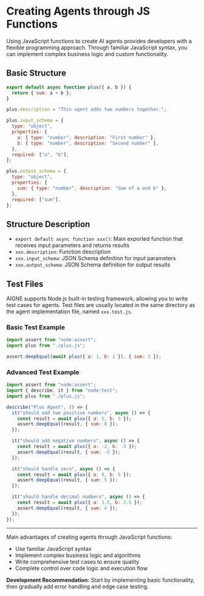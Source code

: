 # Creating Agents through JS Functions

Using JavaScript functions to create AI agents provides developers with a flexible programming approach. Through familiar JavaScript syntax, you can implement complex business logic and custom functionality.

## Basic Structure

```javascript
export default async function plus({ a, b }) {
  return { sum: a + b };
}

plus.description = "This agent adds two numbers together.";

plus.input_schema = {
  type: "object",
  properties: {
    a: { type: "number", description: "First number" },
    b: { type: "number", description: "Second number" },
  },
  required: ["a", "b"],
};

plus.output_schema = {
  type: "object",
  properties: {
    sum: { type: "number", description: "Sum of a and b" },
  },
  required: ["sum"],
};
```

## Structure Description

* `export default async function xxx()`: Main exported function that receives input parameters and returns results
* `xxx.description`: Function description
* `xxx.input_schema`: JSON Schema definition for input parameters
* `xxx.output_schema`: JSON Schema definition for output results

## Test Files

AIGNE supports Node.js built-in testing framework, allowing you to write test cases for agents. Test files are usually located in the same directory as the agent implementation file, named `xxx.test.js`.

### Basic Test Example

```javascript
import assert from "node:assert";
import plus from "./plus.js";

assert.deepEqual(await plus({ a: 1, b: 2 }), { sum: 3 });
```

### Advanced Test Example

```javascript
import assert from "node:assert";
import { describe, it } from "node:test";
import plus from "./plus.js";

describe("Plus Agent", () => {
  it("should add two positive numbers", async () => {
    const result = await plus({ a: 5, b: 3 });
    assert.deepEqual(result, { sum: 8 });
  });

  it("should add negative numbers", async () => {
    const result = await plus({ a: -2, b: -3 });
    assert.deepEqual(result, { sum: -5 });
  });

  it("should handle zero", async () => {
    const result = await plus({ a: 0, b: 5 });
    assert.deepEqual(result, { sum: 5 });
  });

  it("should handle decimal numbers", async () => {
    const result = await plus({ a: 1.5, b: 2.5 });
    assert.deepEqual(result, { sum: 4 });
  });
});
```

***

Main advantages of creating agents through JavaScript functions:

* Use familiar JavaScript syntax
* Implement complex business logic and algorithms
* Write comprehensive test cases to ensure quality
* Complete control over code logic and execution flow

**Development Recommendation:** Start by implementing basic functionality, then gradually add error handling and edge case testing.
